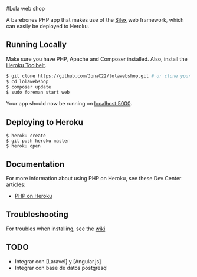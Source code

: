 #Lola web shop

A barebones PHP app that makes use of the [Silex](http://silex.sensiolabs.org/) web framework, which can easily be deployed to Heroku.

## Running Locally

Make sure you have PHP, Apache and Composer installed.  Also, install the [Heroku Toolbelt](https://toolbelt.heroku.com/).

```sh
$ git clone https://github.com/JonaC22/lolawebshop.git # or clone your own fork
$ cd lolawebshop
$ composer update
$ sudo foreman start web
```

Your app should now be running on [localhost:5000](http://localhost:5000/).

## Deploying to Heroku

```
$ heroku create
$ git push heroku master
$ heroku open
```

## Documentation

For more information about using PHP on Heroku, see these Dev Center articles:

- [PHP on Heroku](https://devcenter.heroku.com/categories/php)

## Troubleshooting

For troubles when installing, see the [wiki](https://github.com/JonaC22/lolawebshop/wiki)

## TODO
- Integrar con [Laravel] y [Angular.js]
- Integrar con base de datos postgresql
